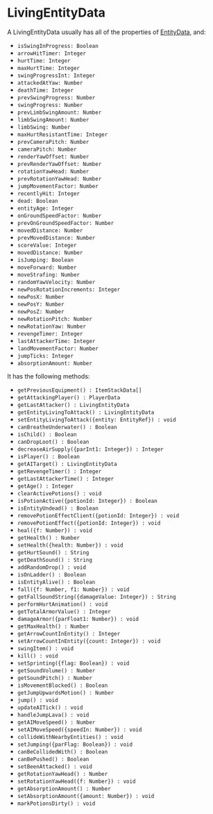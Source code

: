 # LivingEntityData

A LivingEntityData usually has all of the properties of [EntityData](EntityData.md), and:
- `isSwingInProgress: Boolean`
- `arrowHitTimer: Integer`
- `hurtTime: Integer`
- `maxHurtTime: Integer`
- `swingProgressInt: Integer`
- `attackedAtYaw: Number`
- `deathTime: Integer`
- `prevSwingProgress: Number`
- `swingProgress: Number`
- `prevLimbSwingAmount: Number`
- `limbSwingAmount: Number`
- `limbSwing: Number`
- `maxHurtResistantTime: Integer`
- `prevCameraPitch: Number`
- `cameraPitch: Number`
- `renderYawOffset: Number`
- `prevRenderYawOffset: Number`
- `rotationYawHead: Number`
- `prevRotationYawHead: Number`
- `jumpMovementFactor: Number`
- `recentlyHit: Integer`
- `dead: Boolean`
- `entityAge: Integer`
- `onGroundSpeedFactor: Number`
- `prevOnGroundSpeedFactor: Number`
- `movedDistance: Number`
- `prevMovedDistance: Number`
- `scoreValue: Integer`
- `movedDistance: Number`
- `isJumping: Boolean`
- `moveForward: Number`
- `moveStrafing: Number`
- `randomYawVelocity: Number`
- `newPosRotationIncrements: Integer`
- `newPosX: Number`
- `newPosY: Number`
- `newPosZ: Number`
- `newRotationPitch: Number`
- `newRotationYaw: Number`
- `revengeTimer: Integer`
- `lastAttackerTime: Integer`
- `landMovementFactor: Number`
- `jumpTicks: Integer`
- `absorptionAmount: Number`

It has the following methods:
- `getPreviousEquipment() : ItemStackData[]`
- `getAttackingPlayer() : PlayerData`
- `getLastAttacker() : LivingEntityData`
- `getEntityLivingToAttack() : LivingEntityData`
- `setEntityLivingToAttack({entity: EntityRef}) : void`
- `canBreatheUnderwater() : Boolean`
- `isChild() : Boolean`
- `canDropLoot() : Boolean`
- `decreaseAirSupply({parInt1: Integer}) : Integer`
- `isPlayer() : Boolean`
- `getAITarget() : LivingEntityData`
- `getRevengeTimer() : Integer`
- `getLastAttackerTime() : Integer`
- `getAge() : Integer`
- `clearActivePotions() : void`
- `isPotionActive({potionId: Integer}) : Boolean`
- `isEntityUndead() : Boolean`
- `removePotionEffectClient({potionId: Integer}) : void`
- `removePotionEffect({potionId: Integer}) : void`
- `heal({f: Number}) : void`
- `getHealth() : Number`
- `setHealth({health: Number}) : void`
- `getHurtSound() : String`
- `getDeathSound() : String`
- `addRandomDrop() : void`
- `isOnLadder() : Boolean`
- `isEntityAlive() : Boolean`
- `fall({f: Number, f1: Number}) : void`
- `getFallSoundString({damageValue: Integer}) : String`
- `performHurtAnimation() : void`
- `getTotalArmorValue() : Integer`
- `damageArmor({parFloat1: Number}) : void`
- `getMaxHealth() : Number`
- `getArrowCountInEntity() : Integer`
- `setArrowCountInEntity({count: Integer}) : void`
- `swingItem() : void`
- `kill() : void`
- `setSprinting({flag: Boolean}) : void`
- `getSoundVolume() : Number`
- `getSoundPitch() : Number`
- `isMovementBlocked() : Boolean`
- `getJumpUpwardsMotion() : Number`
- `jump() : void`
- `updateAITick() : void`
- `handleJumpLava() : void`
- `getAIMoveSpeed() : Number`
- `setAIMoveSpeed({speedIn: Number}) : void`
- `collideWithNearbyEntities() : void`
- `setJumping({parFlag: Boolean}) : void`
- `canBeCollidedWith() : Boolean`
- `canBePushed() : Boolean`
- `setBeenAttacked() : void`
- `getRotationYawHead() : Number`
- `setRotationYawHead({f: Number}) : void`
- `getAbsorptionAmount() : Number`
- `setAbsorptionAmount({amount: Number}) : void`
- `markPotionsDirty() : void`